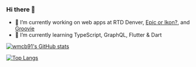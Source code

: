 ### Hi there 👋

<!--
**wmcb91/wmcb91** is a ✨ _special_ ✨ repository because its `README.md` (this file) appears on your GitHub profile.

Here are some ideas to get you started:


- 🌱 I’m currently learning 
- 👯 I’m looking to collaborate on ...
- 🤔 I’m looking for help with ...
- 💬 Ask me about ...
- 📫 How to reach me: ...
- 😄 Pronouns: ...
- ⚡ Fun fact: ...
-->

- 🔭 I’m currently working on web apps at RTD Denver, [Epic or Ikon?](https://epicorikon.com), and [Groovie](https://www.grooviemovieapp.com)
- 🌱 I’m currently learning TypeScript, GraphQL, Flutter & Dart


[![wmcb91's GitHub stats](https://github-readme-stats.vercel.app/api?username=wmcb91&show_icons=true&count_private=true)](https://github.com/anuraghazra/github-readme-stats)

[![Top Langs](https://github-readme-stats.vercel.app/api/top-langs/?username=wmcb91&layout=compact)](https://github.com/anuraghazra/github-readme-stats)

